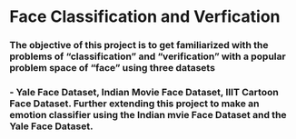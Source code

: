 # Face Classification and Verfication
### The objective of this project is to get familiarized with the problems of “classification” and “verification” with a popular problem space of “face” using three datasets
### - Yale Face Dataset, Indian Movie Face Dataset, IIIT Cartoon Face Dataset. Further extending this project to make an emotion classifier using the Indian mvie Face Dataset and the Yale Face Dataset.
